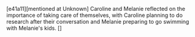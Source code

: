 [e41a11][mentioned at Unknown] Caroline and Melanie reflected on the importance of taking care of themselves, with Caroline planning to do research after their conversation and Melanie preparing to go swimming with Melanie's kids. []
